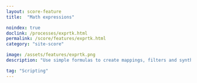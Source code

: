 ```yaml
---
layout: score-feature
title:  "Math expressions"

noindex: true
doclink: /processes/exprtk.html
permalink: /score/features/exprtk.html
category: "site-score"

image: /assets/features/exprtk.png
description: "Use simple formulas to create mappings, filters and synths"

tag: "Scripting"
---
```


